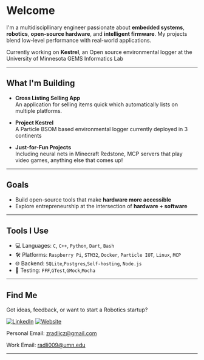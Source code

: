 # Welcome
I'm a multidiscipllinary engineer passionate about **embedded systems**, **robotics**, **open-source hardware**, and **intelligent firmware**. My projects blend low-level performance with real-world applications.

Currently working on **Kestrel**, an Open source environmental logger at the University of Minnesota GEMS Informatics Lab

---

## What I'm Building

- **Cross Listing Selling App**  
  An application for selling items quick which automatically lists on multiple platforms.

- **Project Kestrel**  
  A Particle BSOM based environmental logger currently deployed in 3 continents

- **Just-for-Fun Projects**  
  Including neural nets in Minecraft Redstone, MCP servers that play video games, anything else that comes up!

---

## Goals

- Build open-source tools that make **hardware more accessible**
- Explore entrepreneurship at the intersection of **hardware + software**

---

## Tools I Use

- 💻 Languages: `C`, `C++`, `Python`, `Dart`, `Bash`
- 🛠️ Platforms: `Raspberry Pi`, `STM32`, `Docker`, `Particle IOT`, `Linux`, `MCP`
- 🌐 Backend: `SQLite`,`Postgres`,`Self-hosting`, `Node.js`
- 🧪 Testing: `FFF`,`GTest`,`GMock`,`Mocha`

---

## Find Me

Got ideas, feedback, or want to start a Robotics startup?

[![LinkedIn](https://img.shields.io/badge/LinkedIn-%230077B5.svg?logo=linkedin&logoColor=white)](https://linkedin.com/in/zradlicz)
[![Website](https://img.shields.io/badge/Portfolio-000000?style=flat&logo=github&logoColor=white)]()

Personal Email: 
zradlicz@gmail.com

Work Email: 
radli009@umn.edu

---
